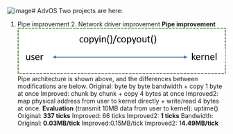 ![image](https://github.com/suweiyang0106/AdvOS/assets/20301839/efc8c797-c74f-433d-884a-b7d0128df345)# AdvOS
Two projects are here:
1. Pipe improvement 2. Network driver improvement
**Pipe improvement**
![image](https://github.com/suweiyang0106/AdvOS/blob/main/pipecopyinout.png)
Pipe architecture is shown above, and the differences between modifications are below.
Original: byte by byte bandwidth + copy 1 byte at once
Improved: chunk by chunk + copy 4 bytes at once
Improved2: map physical address from user to kernel directly + write/read 4 bytes at once.
**Evaluation** (transmit 10MB data from user to kernel):
uptime()
Original: **337 ticks**
Improved: 66 ticks
Improved2: **1 ticks**
Bandwidth:
Original: **0.03MB/tick**
Improved:0.15MB/tick
Improved2: 1**4.49MB/tick**

